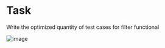 # Task
Write the optimized quantity of test cases for filter functional 

![image](https://github.com/user-attachments/assets/d933de38-c38a-42d5-b256-fc97dc8c7ffd)

